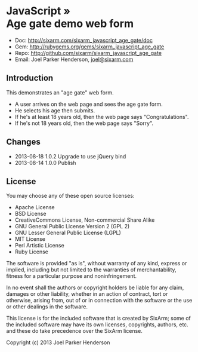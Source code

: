 # JavaScript » <br> Age gate demo web form 

* Doc: <http://sixarm.com/sixarm_javascript_age_gate/doc>
* Gem: <http://rubygems.org/gems/sixarm_javascript_age_gate>
* Repo: <http://github.com/sixarm/sixarm_javascript_age_gate>
* Email: Joel Parker Henderson, <joel@sixarm.com>


## Introduction

This demonstrates an "age gate" web form.

  * A user arrives on the web page and sees the age gate form.
  * He selects his age then submits.
  * If he's at least 18 years old, then the web page says "Congratulations".
  * If he's not 18 years old, then the web page says "Sorry".


## Changes

* 2013-08-18 1.0.2 Upgrade to use jQuery bind
* 2013-08-14 1.0.0 Publish


## License

You may choose any of these open source licenses:

  * Apache License
  * BSD License
  * CreativeCommons License, Non-commercial Share Alike
  * GNU General Public License Version 2 (GPL 2)
  * GNU Lesser General Public License (LGPL)
  * MIT License
  * Perl Artistic License
  * Ruby License

The software is provided "as is", without warranty of any kind, 
express or implied, including but not limited to the warranties of 
merchantability, fitness for a particular purpose and noninfringement. 

In no event shall the authors or copyright holders be liable for any 
claim, damages or other liability, whether in an action of contract, 
tort or otherwise, arising from, out of or in connection with the 
software or the use or other dealings in the software.

This license is for the included software that is created by SixArm;
some of the included software may have its own licenses, copyrights, 
authors, etc. and these do take precedence over the SixArm license.

Copyright (c) 2013 Joel Parker Henderson
